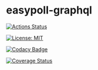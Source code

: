 # easypoll-graphql

[![Actions Status](https://github.com/antonio-junior/easypoll-graphql/workflows/Node.js%20CI/badge.svg)](https://github.com/antonio-junior/easypoll-graphql/actions)


[![License: MIT](https://img.shields.io/badge/License-MIT-yellow.svg)](https://opensource.org/licenses/MIT)

[![Codacy Badge](https://api.codacy.com/project/badge/Grade/67586e978b08441eb4900d1c96e6b853)](https://app.codacy.com/manual/antonio-junior/easypoll-graphql?utm_source=github.com&utm_medium=referral&utm_content=antonio-junior/easypoll-graphql&utm_campaign=Badge_Grade_Dashboard)

[![Coverage Status](https://coveralls.io/repos/github/antonio-junior/easypoll-graphql/badge.svg?branch=master)](https://coveralls.io/github/antonio-junior/easypoll-graphql?branch=master)
